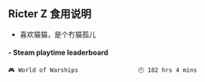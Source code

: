 ## Ricter Z 食用说明
- 喜欢猫猫，是个冇猫孤儿

<!-- steam-box start -->
#### - Steam playtime leaderboard
```text
🎮 World of Warships                 🕘 182 hrs 4 mins
```
<!-- Powered by https://github.com/YouEclipse/steam-box . -->
<!-- steam-box end -->
